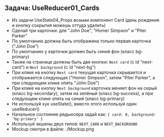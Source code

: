 ## Задача: UseReducer01_Cards
- Из задачи UseState04_Props возьми компонент Card (день рождения и кнопку сокрытия можешь оттуда удалить)
- Сделай три карточки: для "John Doe", "Homer Simpson" и "Piter Parker"
- По умолчанию должна быть отображена только первая карточка ("John Doe")
- По умолчанию у карточки должен быть синий фон (класс bg-primary)
- Также на странице должны быть две кнопки: `Next card` (с id "next-card") и `Next background` (с id "next-bg")
- При клике на кнопку `Next card` текущая карточка скрывается и отображается следующая ("Homer Simpson", затем "Piter Parker", а при следующем клике опять "John Doe")
- При клике на кнопку `Next background` карточка меняет фон на серый (класс bg-secondary), затем на зелёный (класс bg-success), а при следующем клике опять на синий (класс bg-primary)
- Не используй хук useState(), вместо этого используй один useReducer()
- Начальное состояние редьюсера задай как: `{ card: 0, background: 'bg-primary' }`
- Используй экшены двух типов: `NEXT_CARD` и `NEXT_BACKGROUND`
- Mockup смотри в файле: ./Mockup.png
